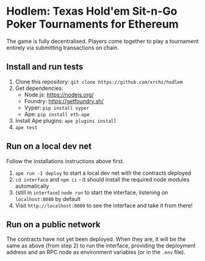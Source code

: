 # Hodlem: Texas Hold'em Sit-n-Go Poker Tournaments for Ethereum
The game is fully decentralised.
Players come together to play a tournament entirely via submitting transactions on chain.

## Install and run tests
1. Clone this repository: `git clone https://github.com/xrchz/hodlem`
2. Get dependencies:
    - Node.js: https://nodejs.org/
    - Foundry: https://getfoundry.sh/
    - Vyper: `pip install vyper`
    - Ape: `pip install eth-ape`
3. Install Ape plugins: `ape plugins install`
4. `ape test`

## Run on a local dev net
Follow the installations instructions above first.

1. `ape run -I deploy` to start a local dev net with the contracts deployed
2. `cd interface` and `npm ci` - it should install the required node modules automatically
3. (still in `interface`) `node run` to start the interface, listening on `localhost:8080` by default
4. Visit `http://localhost:8080` to see the interface and take it from there!

## Run on a public network
The contracts have not yet been deployed. When they are, it will be the same as
above (from step 2) to run the interface, providing the deployment address and
an RPC node as environment variables (or in the `.env` file).
